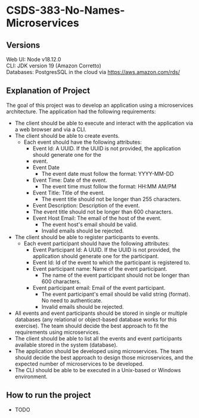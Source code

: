 # CSDS-383-No-Names-Microservices

## Versions
Web UI: Node v18.12.0\
CLI: JDK version 19 (Amazon Corretto)\
Databases: PostgresSQL in the cloud via https://aws.amazon.com/rds/

## Explanation of Project
The goal of this project was to develop an application using a microservices architecture. The application had the following requirements:

- The client should be able to execute and interact with the application via a web browser and via a CLI.
- The client should be able to create events.
  - Each event should have the following attributes:
    - Event Id: A UUID. If the UUID is not provided, the application should generate one for the
    - event.
    - Event Date
      - The event date must follow the format: YYYY-MM-DD
    - Event Time: Date of the event.
      - The event time must follow the format: HH:MM AM/PM 
    - Event Title: Title of the event.
      - The event title should not be longer than 255 characters.
    - Event Description: Description of the event.
    - The event title should not be longer than 600 characters.
    - Event Host Email: The email of the host of the event.
      - The event host's email should be valid.
      - Invalid emails should be rejected.
- The client should be able to register participants to events.
  - Each event participant should have the following attributes:
    - Event Participant Id:  A UUID. If the UUID is not provided, the application should generate one for the participant.
    - Event Id: Id of the event to which the participant is registered to.
    - Event participant name: Name of the event participant.
      - The name of the event participant should not be longer than 600 characters.
    - Event participant email: Email of the event participant.
      - The event participant's email should be valid string (format). No need to authenticate.
      - Invalid emails should be rejected.
- All events and event participants should be stored in single or multiple databases (any relational or object-based database works for this exercise). The team should decide the best approach to fit the requirements using microservices.
- The client should be able to list all the events and event participants available stored in the system (database).
- The application should be developed using microservices. The team should decide the best approach to design those microservices, and the expected number of microservices to be developed.
- The CLI  should be able to be executed in a Unix-based or Windows environment.

## How to run the project
- TODO
